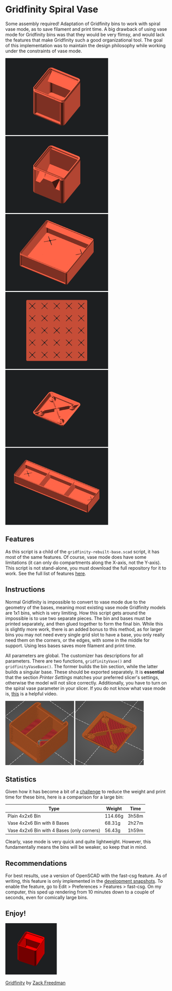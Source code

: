 # Gridfinity Spiral Vase

Some assembly required!
Adaptation of Gridfinity bins to work with spiral vase mode, as to save filament and print time. A big drawback of using vase mode for Gridfinity bins was that they would be very flimsy, and would lack the features that make Gridfinity such a good organizational tool. The goal of this implementation was to maintain the design philosophy while working under the constraints of vase mode. 

[<img src="../images/vase_features_front.gif" width="320">]()
[<img src="../images/vase_features_back.gif" width="320">]()
[<img src="../images/vase_dividers.gif" width="320">]()
[<img src="../images/vase_bottom.gif" width="320">]()
[<img src="../images/vase_base.gif" width="320">]()
[<img src="../images/vase_tabs.gif" width="320">]()

## Features
As this script is a child of the `gridfinity-rebuilt-base.scad` script, it has most of the same features. Of course, vase mode does have some limitations (it can only do compartments along the X-axis, not the Y-axis). This script is not stand-alone, you must download the full repository for it to work. See the full list of features [here](https://github.com/kennetek/gridfinity-rebuilt-openscad). 

## Instructions
Normal Gridfinity is impossible to convert to vase mode due to the geometry of the bases, meaning most existing vase mode Gridfinity models are 1x1 bins, which is very limiting. How this script gets around the impossible is to use two separate pieces. The bin and bases must be printed separately, and then glued together to form the final bin. While this is slightly more work, there is an added bonus to this method, as for larger bins you may not need every single grid slot to have a base, you only really need them on the corners, or the edges, with some in the middle for support. Using less bases saves more filament and print time. 

All parameters are global. The customizer has descriptions for all parameters. There are two functions, `gridfinityVase()` and `gridfinityVaseBase()`. The former builds the bin section, while the latter builds a singular base. These should be exported separately. 
It is **essential** that the section *Printer Settings* matches your preferred slicer's settings, otherwise the model will not slice correctly. Additionally, you have to turn on the spiral vase parameter in your slicer. If you do not know what vase mode is, [this](https://www.youtube.com/watch?v=HZSFoFYpBaA) is a helpful video. 

[<img src="../images/slicer_bin.png" height="200">]()
[<img src="../images/slicer_base.png" height="200">]()

## Statistics
Given how it has become a bit of a [challenge](https://www.printables.com/model/265271-gridfinity-lite-economical-plain-storage-bins) to reduce the weight and print time for these bins, here is a comparison for a large bin:

| Type | Weight | Time |
|--------------|-----------|------------|
Plain 4x2x6 Bin | 114.66g | 3h58m
Vase 4x2x6 Bin with 8 Bases | 68.31g | 2h27m
Vase 4x2x6 Bin with 4 Bases (only corners) | 56.43g | 1h59m

Clearly, vase mode is very quick and quite lightweight. However, this fundamentally means the bins will be weaker, so keep that in mind. 

## Recommendations
For best results, use a version of OpenSCAD with the fast-csg feature. As of writing, this feature is only implemented in the [development snapshots](https://openscad.org/downloads.html). To enable the feature, go to Edit > Preferences > Features > fast-csg. On my computer, this sped up rendering from 10 minutes down to a couple of seconds, even for comically large bins.  

## Enjoy!

[<img src="../images/spin.gif" width="160">]()

[Gridfinity](https://www.youtube.com/watch?v=ra_9zU-mnl8) by [Zack Freedman](https://www.youtube.com/c/ZackFreedman/about)
